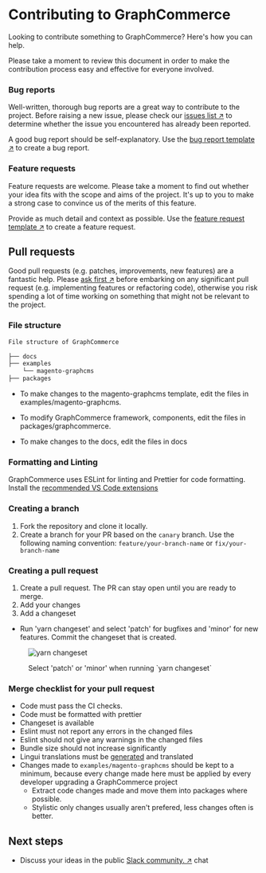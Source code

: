 # Contributing to GraphCommerce

Looking to contribute something to GraphCommerce? Here's how you can help.

Please take a moment to review this document in order to make the contribution
process easy and effective for everyone involved.

### Bug reports

Well-written, thorough bug reports are a great way to contribute to the project.
Before raising a new issue, please check our
[issues list ↗](https://github.com/graphcommerce-org/graphcommerce/issues) to
determine whether the issue you encountered has already been reported.

A good bug report should be self-explanatory. Use the
[bug report template ↗](https://github.com/graphcommerce-org/graphcommerce/issues/new/choose)
to create a bug report.

### Feature requests

Feature requests are welcome. Please take a moment to find out whether your idea
fits with the scope and aims of the project. It's up to you to make a strong
case to convince us of the merits of this feature.

Provide as much detail and context as possible. Use the
[feature request template ↗](https://github.com/graphcommerce-org/graphcommerce/issues/new/choose)
to create a feature request.

## Pull requests

Good pull requests (e.g. patches, improvements, new features) are a fantastic
help. Please
[ask first ↗](https://join.slack.com/t/graphcommerce/shared_invite/zt-11rmgq1ad-F~0daNtKcSvtcC4eQRzjeQ)
before embarking on any significant pull request (e.g. implementing features or
refactoring code), otherwise you risk spending a lot of time working on
something that might not be relevant to the project.

### File structure

```txt
File structure of GraphCommerce

├── docs
├── examples
    └── magento-graphcms
├── packages
```

- To make changes to the magento-graphcms template, edit the files in
  examples/magento-graphcms.

- To modify GraphCommerce framework, components, edit the files in
  packages/graphcommerce.

- To make changes to the docs, edit the files in docs

### Formatting and Linting

GraphCommerce uses ESLint for linting and Prettier for code formatting. Install
the [recommended VS Code extensions](../docs/getting-started/vscode.md)

<!--
### Contributor License Agreement

Please make sure you have signed our Contributor License Agreement. We are not
asking you to assign copyright to us, but to give us the right to distribute
your code without restriction. We ask this of all contributors in order to
assure our users of the origin and continuing existence of the code. You only
need to sign the CLA once.
-->

### Creating a branch

1. Fork the repository and clone it locally.
2. Create a branch for your PR based on the `canary` branch. Use the following
   naming convention: `feature/your-branch-name` or `fix/your-branch-name`

### Creating a pull request

1. Create a pull request. The PR can stay open until you are ready to merge.
2. Add your changes
3. Add a changeset

- Run 'yarn changeset' and select 'patch' for bugfixes and 'minor' for new
  features. Commit the changeset that is created.

<figure>

![yarn changeset](https://user-images.githubusercontent.com/1251986/157868337-0fa27e88-cf35-4e38-a59c-72c72ef6b054.jpg)

  <figcaption>Select 'patch' or 'minor' when running `yarn changeset`</figcaption>
</figure>

### Merge checklist for your pull request

- Code must pass the CI checks.
- Code must be formatted with prettier
- Changeset is available
- Eslint must not report any errors in the changed files
- Eslint should not give any warnings in the changed files
- Bundle size should not increase significantly
- Lingui translations must be
  [generated](https://www.graphcommerce.org/docs/framework/translations#generating-translation-files-with-all-translations)
  and translated
- Changes made to `examples/magento-graphcms` should be kept to a minimum,
  because every change made here must be applied by every developer upgrading a
  GraphCommerce project
  - Extract code changes made and move them into packages where possible.
  - Stylistic only changes usually aren't prefered, less changes often is
    better.

## Next steps

- Discuss your ideas in the public
  [ Slack community. ↗](https://join.slack.com/t/graphcommerce/shared_invite/zt-11rmgq1ad-F~0daNtKcSvtcC4eQRzjeQ)
  chat
